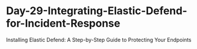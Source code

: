 # Day-29-Integrating-Elastic-Defend-for-Incident-Response
Installing Elastic Defend: A Step-by-Step Guide to Protecting Your Endpoints
